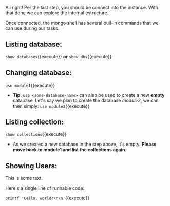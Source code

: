 
All right! Per the last step, you should be connect into the instance.
With that done we can explore the internal estructure.


Once connected, the mongo shell has several buil-in commands that we can use during our tasks.

## Listing database:
`show databases`{{execute}}
**or**
`show dbs`{{execute}}


## Changing database:
`use module1`{{execute}}
- **Tip:** `use <some-database-name>` can also be used to create a new **empty** database. Let's say we plan to create the database *module2*, we can then simply:
`use module2`{{execute}}

## Listing collection:
`show collections`{{execute}}
- As we created a new database in the step above, it's empty. **Please move back to module1 and list the collections again**.

## Showing Users:


This is some text.

Here's a single line of runnable code:

`printf 'Cello, world!\n\n'`{{execute}}

